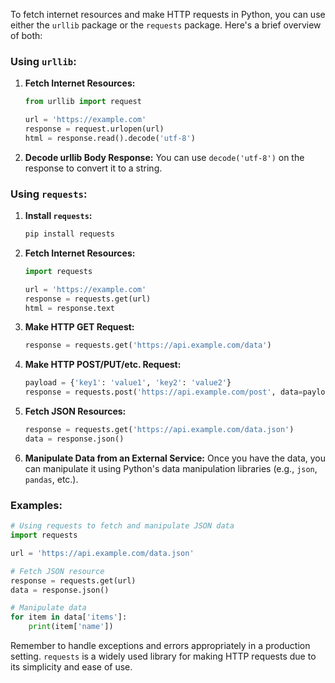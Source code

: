 To fetch internet resources and make HTTP requests in Python, you can use either the `urllib` package or the `requests` package. Here's a brief overview of both:

### Using `urllib`:

1. **Fetch Internet Resources:**
   ```python
   from urllib import request

   url = 'https://example.com'
   response = request.urlopen(url)
   html = response.read().decode('utf-8')
   ```

2. **Decode urllib Body Response:**
   You can use `decode('utf-8')` on the response to convert it to a string.

### Using `requests`:

1. **Install `requests`:**
   ```bash
   pip install requests
   ```

2. **Fetch Internet Resources:**
   ```python
   import requests

   url = 'https://example.com'
   response = requests.get(url)
   html = response.text
   ```

3. **Make HTTP GET Request:**
   ```python
   response = requests.get('https://api.example.com/data')
   ```

4. **Make HTTP POST/PUT/etc. Request:**
   ```python
   payload = {'key1': 'value1', 'key2': 'value2'}
   response = requests.post('https://api.example.com/post', data=payload)
   ```

5. **Fetch JSON Resources:**
   ```python
   response = requests.get('https://api.example.com/data.json')
   data = response.json()
   ```

6. **Manipulate Data from an External Service:**
   Once you have the data, you can manipulate it using Python's data manipulation libraries (e.g., `json`, `pandas`, etc.).

### Examples:

```python
# Using requests to fetch and manipulate JSON data
import requests

url = 'https://api.example.com/data.json'

# Fetch JSON resource
response = requests.get(url)
data = response.json()

# Manipulate data
for item in data['items']:
    print(item['name'])
```

Remember to handle exceptions and errors appropriately in a production setting. `requests` is a widely used library for making HTTP requests due to its simplicity and ease of use.
